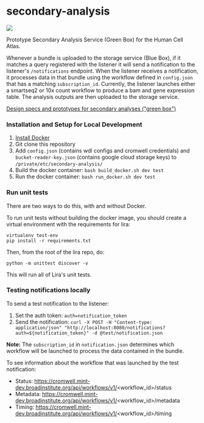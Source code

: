# secondary-analysis

[![](https://img.shields.io/badge/slack-%23secondary--analysis-5BBC66.svg)](https://humancellatlas.slack.com/messages/secondary-analysis/)

Prototype Secondary Analysis Service (Green Box) for the Human Cell Atlas. 

Whenever a bundle is uploaded to the storage service (Blue Box), if it matches a query registered with the listener it will send a notification to the listener's `/notifications` endpoint. 
When the listener receives a notification, it processes data in that bundle using the workflow defined in `config.json` that has a matching `subscription_id`. 
Currently, the listener launches either a smartseq2 or 10x count workflow to produce a bam and gene expression table. The analysis outputs are then uploaded to the storage service.

[Design specs and prototypes for secondary analyses ("green box")](https://docs.google.com/document/d/1_VgySxINPbUsI0w-Gr4fV4DrHRSwdbCMf7b5sCB18uQ/edit?usp=sharing)

### Installation and Setup for Local Development
1. [Install Docker](https://docs.docker.com/engine/installation/#supported-platforms)
2. Git clone this repository
3. Add `config.json` (contains wdl configs and cromwell credentials) and `bucket-reader-key.json` (contains google cloud storage keys) to `/private/etc/secondary-analysis/`
4. Build the docker container: `bash build_docker.sh dev test`
5. Run the docker container: `bash run_docker.sh dev test`

### Run unit tests
There are two ways to do this, with and without Docker.

To run unit tests without building the docker image, you should create a virtual environment with the requirements for lira:

```
virtualenv test-env
pip install -r requirements.txt
```

Then, from the root of the lira repo, do:
```
python -m unittest discover -v
```
This will run all of Lira's unit tests.

### Testing notifications locally
To send a test notification to the listener:  
1. Set the auth token: `auth=notification_token`  
2. Send the notification: `curl -X POST -H "Content-type: application/json" "http://localhost:8080/notifications?auth=${notification_token}" -d @test/notification.json`

**Note:** The `subscription_id` in `notification.json` determines which workflow will be launched to process the data contained in the bundle.

To see information about the workflow that was launched by the test notification:
- Status: https://cromwell.mint-dev.broadinstitute.org/api/workflows/v1/<workflow_id>/status
- Metadata: https://cromwell.mint-dev.broadinstitute.org/api/workflows/v1/<workflow_id>/metadata
- Timing: https://cromwell.mint-dev.broadinstitute.org/api/workflows/v1/<workflow_id>/timing 
